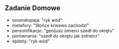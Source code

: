 ## Zadanie Domowe
* onomatopeja: "ryk wód"
* metafory: "Słońce krwawo zachodzi"
* personifikacje: "genijusz śmierci szedł do okrętu"
* porównania: "szedł do okrętu jak żołneirz"
* epitety: "ryk wód"
